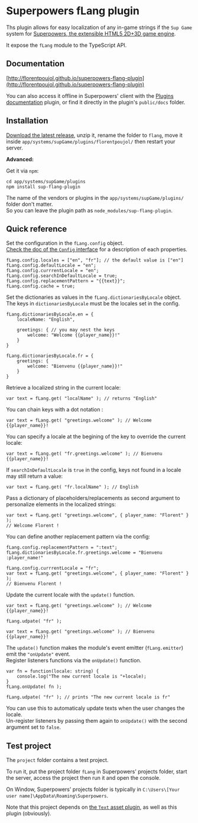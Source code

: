 # Superpowers fLang plugin

Ths plugin allows for easy localization of any in-game strings if the `Sup Game` system for [Superpowers, the extensible HTML5 2D+3D game engine](http://sparklinlabs.com).  

It expose the `fLang` module to the TypeScript API.


## Documentation

[http://florentpoujol.github.io/superpowers-flang-plugin](http://florentpoujol.github.io/superpowers-flang-plugin)

You can also access it offline in Superpowers' client with the [Plugins documentation](https://github.com/florentpoujol/superpowers-pluginsdocumentation-plugin) plugin, or find it directly in the plugin's `public/docs` folder.


## Installation

[Download the latest release](https://github.com/florentpoujol/superpowers-flang-plugin/releases), unzip it, rename the folder to `flang`, move it inside `app/systems/supGame/plugins/florentpoujol/` then restart your server.

__Advanced:__

Get it via `npm`:
        
    cd app/systems/supGame/plugins
    npm install sup-flang-plugin

The name of the vendors or plugins in the `app/systems/supGame/plugins/` folder don't matter.  
So you can leave the plugin path as `node_modules/sup-flang-plugin`.


## Quick reference

Set the configuration in the `fLang.config` object.   
[Check the doc of the `Config` interface](http://florentpoujol.github.io/superpowers-flang-plugin/interfaces/flang.config.html) for a description of each properties.

    fLang.config.locales = ["en", "fr"]; // the default value is ["en"]
    fLang.config.defaultLocale = "en";
    fLang.config.currrentLocale = "en";
    fLang.config.searchInDefaultLocale = true;
    fLang.config.replacementPattern = "{{text}}";
    fLang.config.cache = true;

Set the dictionaries as values in the `fLang.dictionariesByLocale` object.  
The keys in `dictionariesByLocale` must be the locales set in the config.
    
    fLang.dictionariesByLocale.en = {
        localeName: "English",
 
        greetings: { // you may nest the keys
            welcome: "Welcome {{player_name}}!"
        }
    }

    fLang.dictionariesByLocale.fr = {
        greetings: {
            welcome: "Bienvenu {{player_name}}!"
        }
    }

Retrieve a localized string in the current locale:
    
    var text = fLang.get( "localName" ); // returns "English"

You can chain keys with a dot notation :

    var text = fLang.get( "greetings.welcome" ); // Welcome {{player_name}}!

You can specify a locale at the begining of the key to override the current locale:

    var text = fLang.get( "fr.greetings.welcome" ); // Bienvenu {{player_name}}!

If `searchInDefaultLocale` is `true` in the config, keys not found in a locale may still return a value:

    var text = fLang.get( "fr.localName" ); // English

Pass a dictionary of placeholders/replacements as second argument to personalize elements in the localized strings:
    
    var text = fLang.get( "greetings.welcome", { player_name: "Florent" } );
    // Welcome Florent !

You can define another replacement pattern via the config:

    fLang.config.replacementPattern = ":text";
    fLang.dictionariesByLocale.fr.greetings.welcome = "Bienvenu :player_name!"

    fLang.config.currrentLocale = "fr";
    var text = fLang.get( "greetings.welcome", { player_name: "Florent" } ); 
    // Bienvenu Florent !

Update the current locale with the `update()` function.

    var text = fLang.get( "greetings.welcome" ); // Welcome {{player_name}}!

    fLang.udpate( "fr" );

    var text = fLang.get( "greetings.welcome" ); // Bienvenu {{player_name}}!
    
The `update()` function makes the module's event emitter (`fLang.emitter`) emit the `"onUpdate"` event.  
Register listeners functions via the `onUpdate()` function.

    var fn = function(locale: string) {
        console.log("The new current locale is "+locale);
    }
    fLang.onUpdate( fn );

    fLang.udpate( "fr" ); // prints "The new current locale is fr"

You can use this to automaticaly update texts when the user changes the locale.  
Un-register listeners by passing them again to `onUpdate()` with the second argument set to `false`.


## Test project

The `project` folder contains a test project.  

To run it, put the project folder `fLang` in Superpowers' projects folder, start the server, access the project then run it and open the console.

On Window, Superpowers' projects folder is typically in `C:\Users\[Your user name]\AppData\Roaming\Superpowers`.

Note that this project depends on [the `Text` asset plugin](https://github.com/florentpoujol/superpowers-text-asset-plugin), as well as this plugin (obviously).
